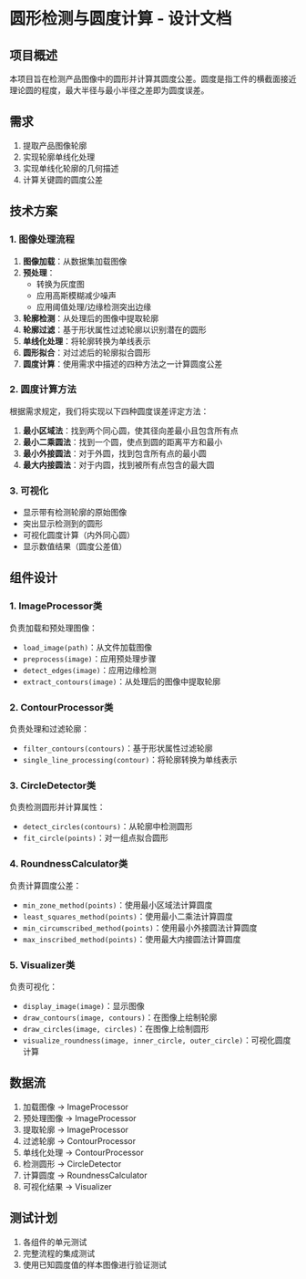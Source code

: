 # 圆形检测与圆度计算 - 设计文档

## 项目概述
本项目旨在检测产品图像中的圆形并计算其圆度公差。圆度是指工件的横截面接近理论圆的程度，最大半径与最小半径之差即为圆度误差。

## 需求
1. 提取产品图像轮廓
2. 实现轮廓单线化处理
3. 实现单线化轮廓的几何描述
4. 计算关键圆的圆度公差

## 技术方案

### 1. 图像处理流程
1. **图像加载**：从数据集加载图像
2. **预处理**：
   - 转换为灰度图
   - 应用高斯模糊减少噪声
   - 应用阈值处理/边缘检测突出边缘
3. **轮廓检测**：从处理后的图像中提取轮廓
4. **轮廓过滤**：基于形状属性过滤轮廓以识别潜在的圆形
5. **单线化处理**：将轮廓转换为单线表示
6. **圆形拟合**：对过滤后的轮廓拟合圆形
7. **圆度计算**：使用需求中描述的四种方法之一计算圆度公差

### 2. 圆度计算方法
根据需求规定，我们将实现以下四种圆度误差评定方法：
1. **最小区域法**：找到两个同心圆，使其径向差最小且包含所有点
2. **最小二乘圆法**：找到一个圆，使点到圆的距离平方和最小
3. **最小外接圆法**：对于外圆，找到包含所有点的最小圆
4. **最大内接圆法**：对于内圆，找到被所有点包含的最大圆

### 3. 可视化
- 显示带有检测轮廓的原始图像
- 突出显示检测到的圆形
- 可视化圆度计算（内外同心圆）
- 显示数值结果（圆度公差值）

## 组件设计

### 1. ImageProcessor类
负责加载和预处理图像：
- `load_image(path)`：从文件加载图像
- `preprocess(image)`：应用预处理步骤
- `detect_edges(image)`：应用边缘检测
- `extract_contours(image)`：从处理后的图像中提取轮廓

### 2. ContourProcessor类
负责处理和过滤轮廓：
- `filter_contours(contours)`：基于形状属性过滤轮廓
- `single_line_processing(contour)`：将轮廓转换为单线表示

### 3. CircleDetector类
负责检测圆形并计算属性：
- `detect_circles(contours)`：从轮廓中检测圆形
- `fit_circle(points)`：对一组点拟合圆形

### 4. RoundnessCalculator类
负责计算圆度公差：
- `min_zone_method(points)`：使用最小区域法计算圆度
- `least_squares_method(points)`：使用最小二乘法计算圆度
- `min_circumscribed_method(points)`：使用最小外接圆法计算圆度
- `max_inscribed_method(points)`：使用最大内接圆法计算圆度

### 5. Visualizer类
负责可视化：
- `display_image(image)`：显示图像
- `draw_contours(image, contours)`：在图像上绘制轮廓
- `draw_circles(image, circles)`：在图像上绘制圆形
- `visualize_roundness(image, inner_circle, outer_circle)`：可视化圆度计算

## 数据流
1. 加载图像 → ImageProcessor
2. 预处理图像 → ImageProcessor
3. 提取轮廓 → ImageProcessor
4. 过滤轮廓 → ContourProcessor
5. 单线化处理 → ContourProcessor
6. 检测圆形 → CircleDetector
7. 计算圆度 → RoundnessCalculator
8. 可视化结果 → Visualizer

## 测试计划
1. 各组件的单元测试
2. 完整流程的集成测试
3. 使用已知圆度值的样本图像进行验证测试